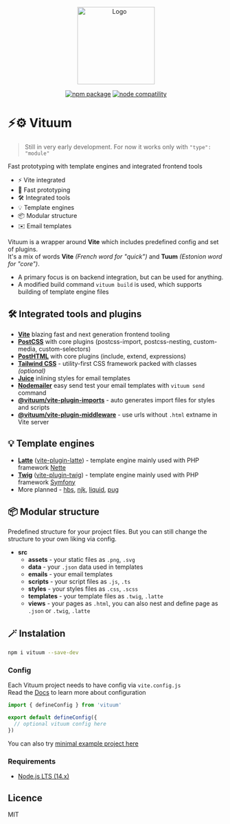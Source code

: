 <p align="center">
  <a href="https://vituum.dev/" target="_blank" rel="noopener noreferrer">
    <img width="180" src="https://avatars.githubusercontent.com/u/109584961" alt="Logo">
  </a>
</p>
<p align="center">
  <a href="https://npmjs.com/package/vituum"><img src="https://img.shields.io/npm/v/vituum.svg" alt="npm package"></a>
  <a href="https://nodejs.org/en/about/releases/"><img src="https://img.shields.io/node/v/vituum.svg" alt="node compatility"></a>
</p>

# ⚡⚙️ Vituum

> Still in very early development.
> For now it works only with `"type": "module"`

Fast prototyping with template engines and integrated frontend tools

- ⚡ Vite integrated
- 🚀️ Fast prototyping
- 🛠️ Integrated tools
- 💡 Template engines
- 📦 Modular structure
- ✉️ Email templates

Vituum is a wrapper around **Vite** which includes predefined config and set of plugins.<br>
It's a mix of words **Vite** _(French word for "quick")_ and **Tuum** _(Estonion word for "core")_.<br>

* A primary focus is on backend integration, but can be used for anything.
* A modified build command `vituum build` is used, which supports building of template engine files

## 🛠️ Integrated tools and plugins
* **[Vite](https://vitejs.dev/)** blazing fast and next generation frontend tooling
* **[PostCSS](https://postcss.org/)** with core plugins (postcss-import, postcss-nesting, custom-media, custom-selectors)
* **[PostHTML](https://posthtml.org/)** with core plugins (include, extend, expressions)
* **[Tailwind CSS](https://tailwindcss.com/)** - utility-first CSS framework packed with classes *(optional)*
* **[Juice](https://github.com/Automattic/juice)** inlining styles for email templates
* **[Nodemailer](https://nodemailer.com)** easy send test your email templates with `vituum send` command
* **[@vituum/vite-plugin-imports](https://github.com/vituum/vituum/blob/main/plugins/imports.js)** - auto generates import files for styles and scripts
* **[@vituum/vite-plugin-middleware](https://github.com/vituum/vituum/blob/main/plugins/imports.js)** - use urls without `.html` extname in Vite server

## 💡 Template engines
* **[Latte](https://latte.nette.org/)** ([vite-plugin-latte](https://github.com/vituum/vite-plugin-latte)) - template engine mainly used with PHP framework [Nette](https://nette.org/)
* **[Twig](https://twig.symfony.com/)** ([vite-plugin-twig](https://github.com/vituum/vite-plugin-twig)) - template engine mainly used with PHP framework [Symfony](https://symfony.com/)
* More planned - [hbs](https://handlebarsjs.com/), [njk](https://mozilla.github.io/nunjucks/), [liquid](https://liquidjs.com/), [pug](https://pugjs.org/)

## 📦 Modular structure

Predefined structure for your project files. But you can still change the structure to your own liking via config.

* **src**
  * **assets** - your static files as `.png`, `.svg`
  * **data** - your `.json` data used in templates
  * **emails** - your email templates
  * **scripts** - your script files as `.js`, `.ts`
  * **styles** - your styles files as `.css`, `.scss`
  * **templates** - your template files as `.twig`, `.latte`
  * **views** - your pages as `.html`, you can also nest and define page as `.json` or `.twig`, `.latte`

## 🪄 Instalation

```sh
npm i vituum --save-dev
```

### Config

Each Vituum project needs to have config via `vite.config.js`<br>
Read the [Docs](https://vitejs.dev/config/) to learn more about configuration

```js
import { defineConfig } from 'vituum'

export default defineConfig({
  // optional vituum config here
})
```

You can also try [minimal example project here](https://github.com/vituum/example)

### Requirements

- [Node.js LTS (14.x)](https://nodejs.org/en/download/)

## Licence
MIT
